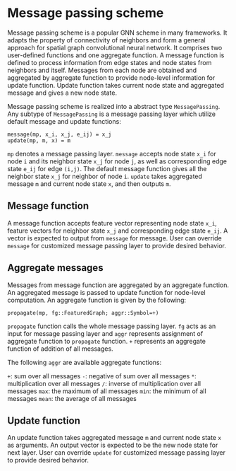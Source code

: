 # Message passing scheme

Message passing scheme is a popular GNN scheme in many frameworks. It adapts the property of connectivity of neighbors and form a general approach for spatial graph convolutional neural network. It comprises two user-defined functions and one aggregate function. A message function is defined to process information from edge states and node states from neighbors and itself. Messages from each node are obtained and aggregated by aggregate function to provide node-level information for update function. Update function takes current node state and aggregated message and gives a new node state.

Message passing scheme is realized into a abstract type `MessagePassing`. Any subtype of `MessagePassing` is a message passing layer which utilize default message and update functions:

```
message(mp, x_i, x_j, e_ij) = x_j
update(mp, m, x) = m
```

`mp` denotes a message passing layer. `message` accepts node state `x_i` for node `i` and its neighbor state `x_j` for node `j`, as well as corresponding edge state `e_ij` for edge `(i,j)`. The default message function gives all the neighbor state `x_j` for neighbor of node `i`. `update` takes aggregated message `m` and current node state `x`, and then outputs `m`.

## Message function

A message function accepts feature vector representing node state `x_i`, feature vectors for neighbor state `x_j` and corresponding edge state `e_ij`. A vector is expected to output from `message` for message. User can override `message` for customized message passing layer to provide desired behavior.

## Aggregate messages

Messages from message function are aggregated by an aggregate function. An aggregated message is passed to update function for node-level computation. An aggregate function is given by the following:

```
propagate(mp, fg::FeaturedGraph; aggr::Symbol=+)
```

`propagate` function calls the whole message passing layer. `fg` acts as an input for message passing layer and `aggr` represents assignment of aggregate function to `propagate` function. `+` represents an aggregate function of addition of all messages.

The following `aggr` are available aggregate functions:

`+`: sum over all messages
`-`: negative of sum over all messages
`*`: multiplication over all messages
`/`: inverse of multiplication over all messages
`max`: the maximum of all messages
`min`: the minimum of all messages
`mean`: the average of all messages

## Update function

An update function takes aggregated message `m` and current node state `x` as arguments. An output vector is expected to be the new node state for next layer. User can override `update` for customized message passing layer to provide desired behavior.
